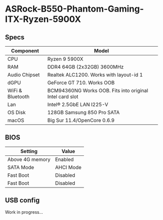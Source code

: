 # ASRock-B550-Phantom-Gaming-ITX-Ryzen-5900X
 ## Specs
 | **Component** | **Model** |
| ------------- | --------- |
| CPU | Ryzen 9 5900X |
| RAM | DDR4 64GB (2x32GB) 3600MHz |
| Audio Chipset | Realtek ALC1200. Works with layout-id 1 |
| dGPU | GeForce GT 710. Works OOB |
| WiFi & Bluetooth | BCM94360NG Works OOB. Fits into original Intel card slot |
| Lan |  Intel® 2.5GbE LAN I225-V |
| OS Disk | 128GB Samsung 850 Pro SATA |
| macOS | Big Sur 11.4/OpenCore 0.6.9 |

## BIOS
| **Setting** | **Value** |
| ------------- | --------- |
| Above 4G memory | Enabled |
| SATA Mode | AHCI Mode |
| Fast Boot | Disabled |
| Fast Boot | Disabled |

## USB config
Work in progress...